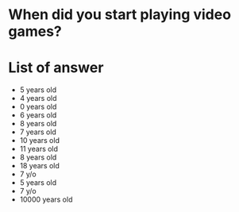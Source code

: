 # When did you start playing video games?

# List of answer
- 5 years old
- 4 years old
- 0 years old
- 6 years old
- 8 years old
- 7 years old
- 10 years old
- 11 years old
- 8 years old
- 18 years old
- 7 y/o
- 5 years old
- 7 y/o
- 10000 years old
